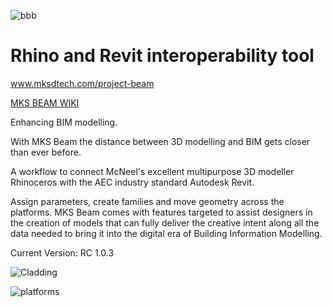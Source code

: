 ![bbb](https://user-images.githubusercontent.com/53434612/76241070-42fa3b80-622c-11ea-89e2-ff1c254f9cea.png)


# Rhino and Revit interoperability tool


www.mksdtech.com/project-beam

[MKS BEAM WIKI](https://mksdtech.gitbook.io/mks-beam/)


Enhancing BIM modelling.

With MKS Beam the distance between 3D modelling and BIM gets closer than ever before.

A workflow to connect McNeel's excellent multipurpose 3D modeller Rhinoceros with the AEC industry standard Autodesk Revit.

Assign parameters, create families and move geometry across the platforms. MKS Beam comes with features targeted to assist designers in the creation of models that can fully deliver the creative intent along all the data needed to bring it into the digital era of Building Information Modelling.

Current Version: RC 1.0.3

![Cladding](https://user-images.githubusercontent.com/53434612/76652614-dac69500-655e-11ea-865c-7e3d434d99f4.gif)

![platforms](https://user-images.githubusercontent.com/53434612/65444357-ca432680-de27-11e9-9104-d44f6198b37f.PNG)
